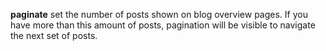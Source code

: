 **paginate** set the number of posts shown on blog overview pages. If you have more than this amount of posts, pagination will be visible to navigate the next set of posts.